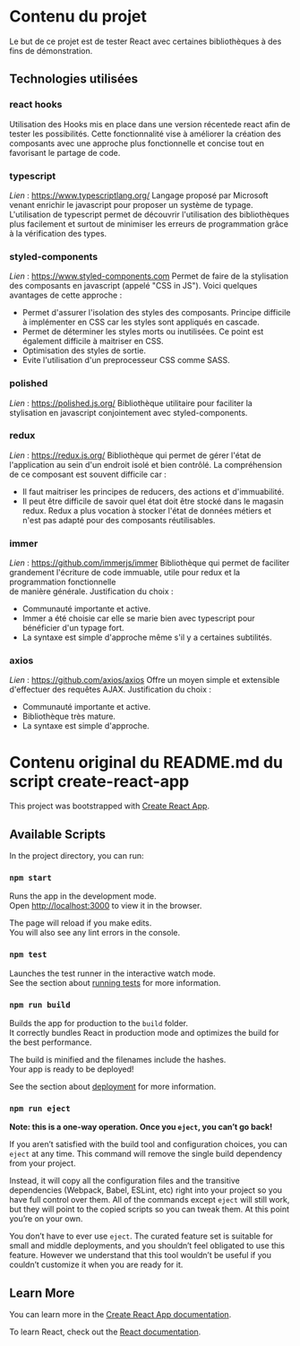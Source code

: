 # Contenu du projet

Le but de ce projet est de tester React avec certaines bibliothèques à des fins de démonstration.

## Technologies utilisées

### react hooks
Utilisation des Hooks mis en place dans une version  récentede react afin de tester les possibilités. Cette fonctionnalité
vise à améliorer la création des composants avec une approche plus fonctionnelle et concise tout en favorisant le partage
de code.

### typescript
*Lien* : https://www.typescriptlang.org/
Langage proposé par Microsoft venant enrichir le javascript pour proposer un système de typage. L'utilisation de
typescript permet de découvrir l'utilisation des bibliothèques plus facilement et surtout de minimiser les erreurs
de programmation grâce à la vérification des types.

### styled-components
*Lien* : https://www.styled-components.com
Permet de faire de la stylisation des composants en javascript (appelé "CSS in JS"). Voici quelques avantages de cette approche :
 - Permet d'assurer l'isolation des styles des composants. Principe difficile à implémenter en CSS car les styles sont appliqués en cascade.
 - Permet de déterminer les styles morts ou inutilisées. Ce point est également difficile à maitriser en CSS.
 - Optimisation des styles de sortie.
 - Evite l'utilisation d'un preprocesseur CSS comme SASS.

### polished
*Lien* : https://polished.js.org/
Bibliothèque utilitaire pour faciliter la stylisation en javascript conjointement avec styled-components.

### redux
*Lien* : https://redux.js.org/
Bibliothèque qui permet de gérer l'état de l'application au sein d'un endroit isolé et bien contrôlé. La compréhension
de ce composant est souvent difficile car :
 - Il faut maitriser les principes de reducers, des actions et d'immuabilité.
 - Il peut être difficile de savoir quel état doit être stocké dans le magasin redux. Redux a plus vocation à stocker 
 l'état de données métiers et n'est pas adapté pour des composants réutilisables.

### immer
*Lien* : https://github.com/immerjs/immer
Bibliothèque qui permet de faciliter grandement l'écriture de code immuable, utile pour redux et la programmation fonctionnelle  
de manière générale.
Justification du choix :
 - Communauté importante et active.
 - Immer a été choisie car elle se marie bien avec typescript pour bénéficier d'un typage fort.
 - La syntaxe est simple d'approche même s'il y a certaines subtilités.

### axios
*Lien* : https://github.com/axios/axios
Offre un moyen simple et extensible d'effectuer des requêtes AJAX. 
Justification du choix :
 - Communauté importante et active.
 - Bibliothèque très mature.
 - La syntaxe est simple d'approche.

# Contenu original du README.md du script create-react-app

This project was bootstrapped with [Create React App](https://github.com/facebook/create-react-app).

## Available Scripts

In the project directory, you can run:

### `npm start`

Runs the app in the development mode.<br>
Open [http://localhost:3000](http://localhost:3000) to view it in the browser.

The page will reload if you make edits.<br>
You will also see any lint errors in the console.

### `npm test`

Launches the test runner in the interactive watch mode.<br>
See the section about [running tests](https://facebook.github.io/create-react-app/docs/running-tests) for more information.

### `npm run build`

Builds the app for production to the `build` folder.<br>
It correctly bundles React in production mode and optimizes the build for the best performance.

The build is minified and the filenames include the hashes.<br>
Your app is ready to be deployed!

See the section about [deployment](https://facebook.github.io/create-react-app/docs/deployment) for more information.

### `npm run eject`

**Note: this is a one-way operation. Once you `eject`, you can’t go back!**

If you aren’t satisfied with the build tool and configuration choices, you can `eject` at any time. This command will remove the single build dependency from your project.

Instead, it will copy all the configuration files and the transitive dependencies (Webpack, Babel, ESLint, etc) right into your project so you have full control over them. All of the commands except `eject` will still work, but they will point to the copied scripts so you can tweak them. At this point you’re on your own.

You don’t have to ever use `eject`. The curated feature set is suitable for small and middle deployments, and you shouldn’t feel obligated to use this feature. However we understand that this tool wouldn’t be useful if you couldn’t customize it when you are ready for it.

## Learn More

You can learn more in the [Create React App documentation](https://facebook.github.io/create-react-app/docs/getting-started).

To learn React, check out the [React documentation](https://reactjs.org/).
